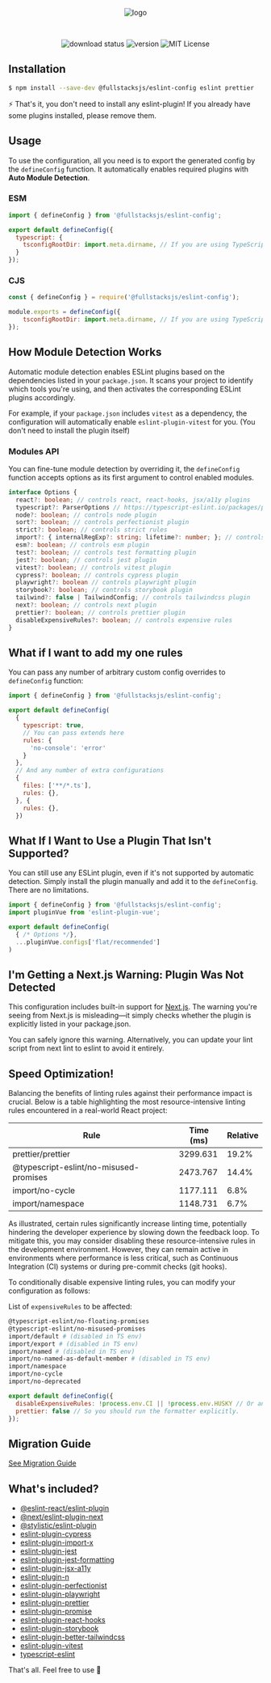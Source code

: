 <div align="center">

![logo](https://raw.githubusercontent.com/fullstacksjs/eslint-config/master/assets/banner.png)

<br/>

![download status][download-badge]
![version][version-badge]
![MIT License][license-badge]

</div>

## Installation

```sh
$ npm install --save-dev @fullstacksjs/eslint-config eslint prettier
```

⚡️ That's it, you don't need to install any eslint-plugin!  If you already have some plugins installed, please remove them.

## Usage

To use the configuration, all you need is to export the generated config by the `defineConfig` function. It automatically enables required plugins with **Auto Module Detection**.

### ESM

```js
import { defineConfig } from '@fullstacksjs/eslint-config';

export default defineConfig({
  typescript: {
    tsconfigRootDir: import.meta.dirname, // If you are using TypeScript
  }
});
```

### CJS

```js
const { defineConfig } = require('@fullstacksjs/eslint-config');

module.exports = defineConfig({
    tsconfigRootDir: import.meta.dirname, // If you are using TypeScript
});
```

## How Module Detection Works

Automatic module detection enables ESLint plugins based on the dependencies listed in your `package.json`. It scans your project to identify which tools you're using, and then activates the corresponding ESLint plugins accordingly.

For example, if your `package.json` includes `vitest` as a dependency, the configuration will automatically enable `eslint-plugin-vitest` for you. (You don't need to install the plugin itself)

### Modules API

You can fine-tune module detection by overriding it, the `defineConfig` function accepts options as its first argument to control enabled modules.

```typescript
interface Options {
  react?: boolean; // controls react, react-hooks, jsx/a11y plugins
  typescript?: ParserOptions // https://typescript-eslint.io/packages/parser#configuration
  node?: boolean; // controls node plugin
  sort?: boolean; // controls perfectionist plugin
  strict?: boolean; // controls strict rules
  import?: { internalRegExp?: string; lifetime?: number; }; // controls import plugin
  esm?: boolean; // controls esm plugin
  test?: boolean; // controls test formatting plugin
  jest?: boolean; // controls jest plugin
  vitest?: boolean; // controls vitest plugin
  cypress?: boolean; // controls cypress plugin
  playwright?: boolean // controls playwright plugin
  storybook?: boolean; // controls storybook plugin
  tailwind?: false | TailwindConfig; // controls tailwindcss plugin
  next?: boolean; // controls next plugin
  prettier?: boolean; // controls prettier plugin
  disableExpensiveRules?: boolean; // controls expensive rules
}
```

## What if I want to add my one rules

You can pass any number of arbitrary custom config overrides to `defineConfig` function:

```js
import { defineConfig } from '@fullstacksjs/eslint-config';

export default defineConfig(
  {
    typescript: true,
    // You can pass extends here
    rules: {
      'no-console': 'error'
    }
  },
  // And any number of extra configurations
  {
    files: ['**/*.ts'],
    rules: {},
  }, {
    rules: {},
  })
```

## What If I Want to Use a Plugin That Isn't Supported?

You can still use any ESLint plugin, even if it's not supported by automatic detection. Simply install the plugin manually and add it to the `defineConfig`. There are no limitations.

```js
import { defineConfig } from '@fullstacksjs/eslint-config';
import pluginVue from 'eslint-plugin-vue';

export default defineConfig(
  { /* Options */},
  ...pluginVue.configs['flat/recommended']
)
```

## I'm Getting a Next.js Warning: Plugin Was Not Detected

This configuration includes built-in support for [Next.js](https://nextjs.org). The warning you're seeing from Next.js is misleading—it simply checks whether the plugin is explicitly listed in your package.json.

You can safely ignore this warning. Alternatively, you can update your lint script from next lint to eslint to avoid it entirely.

## Speed Optimization!

Balancing the benefits of linting rules against their performance impact is crucial. Below is a table highlighting the most resource-intensive linting rules encountered in a real-world React project:

| Rule                                   | Time (ms) | Relative |
| -------------------------------------- | --------- | -------- |
| prettier/prettier                      | 3299.631  | 19.2%    |
| @typescript-eslint/no-misused-promises | 2473.767  | 14.4%    |
| import/no-cycle                        | 1177.111  | 6.8%     |
| import/namespace                       | 1148.731  | 6.7%     |

As illustrated, certain rules significantly increase linting time, potentially hindering the developer experience by slowing down the feedback loop. To mitigate this, you may consider disabling these resource-intensive rules in the development environment. However, they can remain active in environments where performance is less critical, such as Continuous Integration (CI) systems or during pre-commit checks (git hooks).

To conditionally disable expensive linting rules, you can modify your configuration as follows:

List of `expensiveRules` to be affected:

```sh
@typescript-eslint/no-floating-promises
@typescript-eslint/no-misused-promises
import/default # (disabled in TS env)
import/export # (disabled in TS env)
import/named # (disabled in TS env)
import/no-named-as-default-member # (disabled in TS env)
import/namespace
import/no-cycle
import/no-deprecated
```

```js
export default defineConfig({
  disableExpensiveRules: !process.env.CI || !process.env.HUSKY // Or anywhere you want
  prettier: false // So you should run the formatter explicitly.
});
```

## Migration Guide

[See Migration Guide](./MIGRATION.md)

## What's included?

* [@eslint-react/eslint-plugin](https://eslint-react.xyz/)
* [@next/eslint-plugin-next](https://nextjs.org/docs/basic-features/eslint#eslint-plugin)
* [@stylistic/eslint-plugin](https://eslint.style/packages/default)
* [eslint-plugin-cypress](https://github.com/cypress-io/eslint-plugin-cypress)
* [eslint-plugin-import-x](https://github.com/un-ts/eslint-plugin-import-x)
* [eslint-plugin-jest](https://github.com/jest-community/eslint-plugin-jest)
* [eslint-plugin-jest-formatting](https://github.com/dangreenisrael/eslint-plugin-jest-formatting)
* [eslint-plugin-jsx-a11y](https://github.com/jsx-eslint/eslint-plugin-jsx-a11y)
* [eslint-plugin-n](https://github.com/eslint-community/eslint-plugin-n)
* [eslint-plugin-perfectionist](https://perfectionist.dev/)
* [eslint-plugin-playwright](https://github.com/playwright-community/eslint-plugin-playwright)
* [eslint-plugin-prettier](https://github.com/prettier/eslint-plugin-prettier)
* [eslint-plugin-promise](https://github.com/eslint-community/eslint-plugin-promise)
* [eslint-plugin-react-hooks](https://www.npmjs.com/package/eslint-plugin-react-hooks)
* [eslint-plugin-storybook](https://github.com/storybookjs/eslint-plugin-storybook#readme)
* [eslint-plugin-better-tailwindcss](https://github.com/schoero/eslint-plugin-better-tailwindcss)
* [eslint-plugin-vitest](https://www.npmjs.com/package/eslint-plugin-vitest)
* [typescript-eslint](https://typescript-eslint.io/)

That's all. Feel free to use 💛

[download-badge]: https://img.shields.io/npm/dm/@fullstacksjs/eslint-config?color=6464E2&label=DOWNLOADS&style=flat-square
[version-badge]: https://img.shields.io/npm/v/@fullstacksjs/eslint-config?color=6464E2&label=VERSION&style=flat-square
[license-badge]: https://img.shields.io/npm/l/@fullstacksjs/eslint-config?color=6464E2&label=LICENSE&style=flat-square
